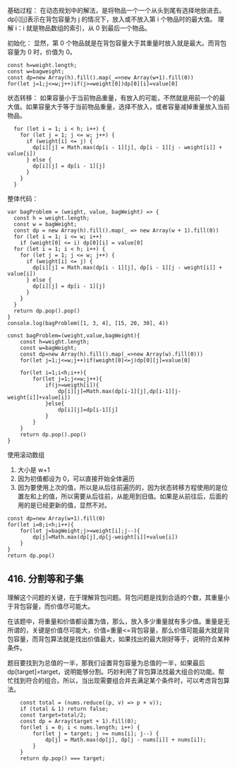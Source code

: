 基础过程：
在动态规划中的解法，是将物品一个一个从头到尾有选择地放进去。
dp\[i\]\[j\]表示在背包容量为 j 的情况下，放入或不放入第 i 个物品时的最大值。
理解 i：i 就是物品数组的索引，从 0 到最后一个物品。

初始化：
显然，第 0 个物品就是在背包容量大于其重量时放入就是最大。而背包容量为 0 时，价值为 0。
```
const h=weight.length;
const w=bagweight;
const dp=new Array(h).fill().map(_=>new Array(w+1).fill(0))
for(let j=1;j<=w;j++)if(j>=weight[0])dp[0][i]=value[0]
```

状态转移：
如果容量小于当前物品重量，有放入的可能，不然就是用前一个的最大值。如果容量大于等于当前物品重量，选择不放入，或者容量减掉重量放入当前物品。
```
  for (let i = 1; i < h; i++) {
    for (let j = 1; j <= w; j++) {
      if (weight[i] <= j) {
        dp[i][j] = Math.max(dp[i - 1][j], dp[i - 1][j - weight[i]] + value[i])
      } else {
        dp[i][j] = dp[i - 1][j]
      }
    }
  }
```

整体代码：
```
var bagProblem = (weight, value, bagWeight) => {
  const h = weight.length;
  const w = bagWeight;
  const dp = new Array(h).fill().map(_ => new Array(w + 1).fill(0))
  for (let i = 1; i <= w; i++)
    if (weight[0] <= i) dp[0][i] = value[0]
  for (let i = 1; i < h; i++) {
    for (let j = 1; j <= w; j++) {
      if (weight[i] <= j) {
        dp[i][j] = Math.max(dp[i - 1][j], dp[i - 1][j - weight[i]] + value[i])
      } else {
        dp[i][j] = dp[i - 1][j]
      }
    }
  }
  return dp.pop().pop()
}
console.log(bagProblem([1, 3, 4], [15, 20, 30], 4))
```



```
const bagProblem=(weight,value,bagWeight){
	const h=weight.length;
	const w=bagWeight;
	const dp=new Array(h).fill().map(_=>new Array(w).fill(0)))
	for(let j=1;j<=w;j++)if(weight[0]<=j)dp[0][j]=value[0]

	for(let i=1;i<h;i++){
		for(let j=1;j<=w;j++){
			if(j>=weigth[i]){
				dp[i][j]=Math.max(dp[i-1][j],dp[i-1][j-weight[i]]+value[i])
			}else{
				dp[i][j]=dp[i-1][j]
			}
		}
	}
	return dp.pop().pop()
}
```

使用滚动数组
1. 大小是 w+1
2. 因为初值都设为 0，可以直接开始全体遍历
3. 因为要使用上次的值，所以是从后往前遍历的，因为状态转移方程使用的是位置左和上的值，所以需要从后往前，从能用到旧值。如果是从前往后，后面的用的是已经更新的值，显然不对。
```
const dp=new Array(w+1).fill(0)
for(let i=0;i<h;i++){
	for(let j=bagWeight;j>=weight[i];j--){
		dp[j]=Math.max(dp[j],dp[j-weight[i]]+value[i])
	}
}
return dp.pop()
```

## 416. 分割等和子集
理解这个问题的关键，在于理解背包问题。背包问题是找到合适的个数，其重量小于背包容量，而价值尽可能大。

在该题中，将重量和价值都设置为值，那么，放入多少重量就有多少值。重量是无所谓的，关键是价值尽可能大，价值=重量<=背包容量，那么价值可能最大就是背包容量，而背包算法就是找出价值最大，如果找出的最大刚好等于，说明符合某种条件。

题目要找到为总值的一半，那我们设置背包容量为总值的一半，如果最后 dp\[target\]=target，说明能够分割。巧妙利用了背包算法找最大组合的功能。帮忙找到符合的组合。所以，当出现需要组合并去满足某个条件时，可以考虑背包算法。

```
    const total = (nums.reduce((p, v) => p + v));
    if (total & 1) return false;
    const target=total/2;
    const dp = Array(target + 1).fill(0);
    for(let i = 0; i < nums.length; i++) {
        for(let j = target; j >= nums[i]; j--) {
            dp[j] = Math.max(dp[j], dp[j - nums[i]] + nums[i]);
        }
    }
    return dp.pop() === target;
```